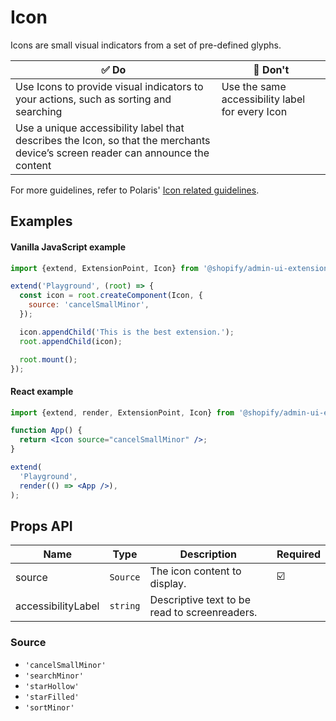 # Icon

Icons are small visual indicators from a set of pre-defined glyphs.

| ✅ Do                                                                                                                           | 🛑 Don't                                        |
| ------------------------------------------------------------------------------------------------------------------------------- | ----------------------------------------------- |
| Use Icons to provide visual indicators to your actions, such as sorting and searching                                           | Use the same accessibility label for every Icon |
| Use a unique accessibility label that describes the Icon, so that the merchants device’s screen reader can announce the content |                                                 |

For more guidelines, refer to Polaris' [Icon related guidelines](https://polaris.shopify.com/components/images-and-icons/icon#section-related-guidelines).

## Examples

#### Vanilla JavaScript example

```js
import {extend, ExtensionPoint, Icon} from '@shopify/admin-ui-extensions';

extend('Playground', (root) => {
  const icon = root.createComponent(Icon, {
    source: 'cancelSmallMinor',
  });

  icon.appendChild('This is the best extension.');
  root.appendChild(icon);

  root.mount();
});
```

#### React example

```jsx
import {extend, render, ExtensionPoint, Icon} from '@shopify/admin-ui-extensions-react';

function App() {
  return <Icon source="cancelSmallMinor" />;
}

extend(
  'Playground',
  render(() => <App />),
);
```

## Props API

| Name               | Type     | Description                                   | Required |
| ------------------ | -------- | --------------------------------------------- | -------- |
| source             | `Source` | The icon content to display.                  | ☑️       |
| accessibilityLabel | `string` | Descriptive text to be read to screenreaders. |          |

### Source

- `'cancelSmallMinor'`
- `'searchMinor'`
- `'starHollow'`
- `'starFilled'`
- `'sortMinor'`

